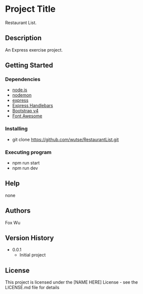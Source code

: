 # Project Title

Restaurant List.

## Description

An Express exercise project.

## Getting Started

### Dependencies

* [node.js](https://nodejs.org/en/)
* [nodemon](https://www.npmjs.com/package/nodemon)
* [express](https://www.npmjs.com/package/express)
* [Express Handlebars](https://www.npmjs.com/package/express-handlebars)
* [Bootstrap v4](https://getbootstrap.com/docs/4.6/getting-started/introduction/)
* [Font Awesome](https://fontawesome.com/)

### Installing

* git clone https://github.com/wutse/RestaurantList.git

### Executing program

* npm run start
* npm run dev

## Help

none

## Authors

Fox Wu

## Version History

* 0.0.1
    * Initial project

## License

This project is licensed under the [NAME HERE] License - see the LICENSE.md file for details

<!--
## Acknowledgments

Inspiration, code snippets, etc.
* [awesome-readme](https://github.com/matiassingers/awesome-readme)
* [PurpleBooth](https://gist.github.com/PurpleBooth/109311bb0361f32d87a2)
* [dbader](https://github.com/dbader/readme-template)
* [zenorocha](https://gist.github.com/zenorocha/4526327)
* [fvcproductions](https://gist.github.com/fvcproductions/1bfc2d4aecb01a834b46)
-->